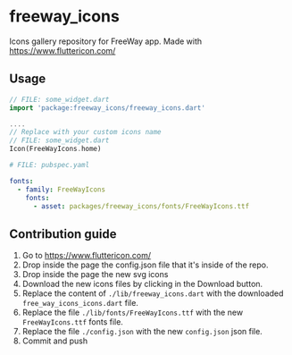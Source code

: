 <!--
This README describes the package. If you publish this package to pub.dev,
this README's contents appear on the landing page for your package.

For information about how to write a good package README, see the guide for
[writing package pages](https://dart.dev/guides/libraries/writing-package-pages).

For general information about developing packages, see the Dart guide for
[creating packages](https://dart.dev/guides/libraries/create-library-packages)
and the Flutter guide for
[developing packages and plugins](https://flutter.dev/developing-packages).
-->

# freeway_icons
Icons gallery repository for FreeWay app. Made with https://www.fluttericon.com/

## Usage

```dart
// FILE: some_widget.dart
import 'package:freeway_icons/freeway_icons.dart'

....
// Replace with your custom icons name
// FILE: some_widget.dart
Icon(FreeWayIcons.home)

```

```yaml
# FILE: pubspec.yaml

fonts:
  - family: FreeWayIcons
    fonts:
      - asset: packages/freeway_icons/fonts/FreeWayIcons.ttf
```

## Contribution guide

1) Go to https://www.fluttericon.com/
2) Drop inside the page the config.json file that it's inside of the repo.
3) Drop inside the page the new svg icons
4) Download the new icons files by clicking in the Download button.
5) Replace the content of ```./lib/freeway_icons.dart``` with the downloaded ```free_way_icons_icons.dart``` file.
6) Replace the file ```./lib/fonts/FreeWayIcons.ttf``` with the new ```FreeWayIcons.ttf``` fonts file.
7) Replace the file ```./config.json``` with the new ```config.json``` json file.
6) Commit and push
